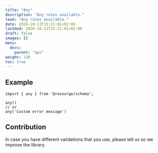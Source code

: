 ```yaml
---
title: "Any"
description: "Any rules available."
lead: "Any rules available."
date: 2020-10-13T15:21:01+02:00
lastmod: 2020-10-13T15:21:01+02:00
draft: false
images: []
menu:
  docs:
    parent: "api"
weight: 130
toc: true
---
```


## Example

```js,ts
import { any } from '@resourge/schema';

any()
// or
any('Custom error message')
```

## Contribution

In case you have different validations that you use, please tell us so we improve the library.